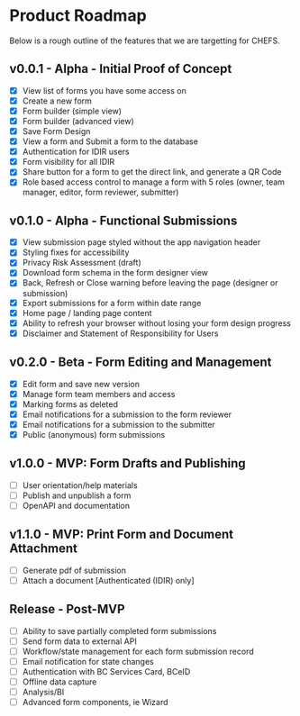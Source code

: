 # Product Roadmap

Below is a rough outline of the features that we are targetting for CHEFS.

## v0.0.1 - Alpha - Initial Proof of Concept

* [x] View list of forms you have some access on  
* [x] Create a new form  
* [x] Form builder (simple view)  
* [x] Form builder (advanced view)  
* [x] Save Form Design  
* [x] View a form and Submit a form to the database  
* [x] Authentication for IDIR users  
* [x] Form visibility for all IDIR  
* [x] Share button for a form to get the direct link, and generate a QR Code  
* [x] Role based access control to manage a form with 5 roles (owner, team manager, editor, form reviewer, submitter)

## v0.1.0 - Alpha - Functional Submissions

* [x] View submission page styled without the app navigation header
* [x] Styling fixes for accessibility
* [x] Privacy Risk Assessment (draft)
* [x] Download form schema in the form designer view  
* [x] Back, Refresh or Close warning before leaving the page (designer or submission)  
* [x] Export submissions for a form within date range
* [x] Home page / landing page content
* [x] Ability to refresh your browser without losing your form design progress
* [x] Disclaimer and Statement of Responsibility for Users

## v0.2.0 - Beta - Form Editing and Management

* [x] Edit form and save new version
* [x] Manage form team members and access
* [x] Marking forms as deleted
* [x] Email notifications for a submission to the form reviewer
* [x] Email notifications for a submission to the submitter
* [x] Public (anonymous) form submissions

## v1.0.0 - MVP: Form Drafts and Publishing

* [ ] User orientation/help materials
* [ ] Publish and unpublish a form
* [ ] OpenAPI and documentation

## v1.1.0 - MVP: Print Form and Document Attachment

* [ ] Generate pdf of submission
* [ ] Attach a document [Authenticated (IDIR) only]

## Release - Post-MVP

* [ ] Ability to save partially completed form submissions  
* [ ] Send form data to external API
* [ ] Workflow/state management for each form submission record  
* [ ] Email notification for state changes
* [ ] Authentication with BC Services Card, BCeID
* [ ] Offline data capture
* [ ] Analysis/BI
* [ ] Advanced form components, ie Wizard
